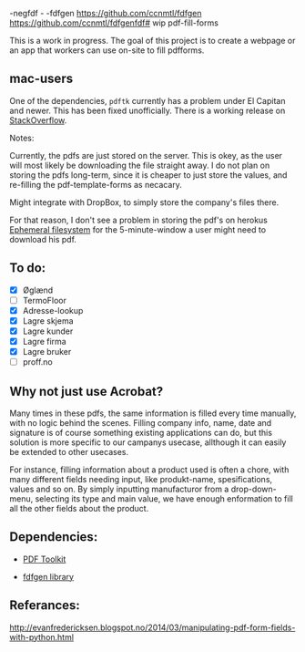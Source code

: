  -negfdf - -fdfgen
https://github.com/ccnmtl/fdfgen
https://github.com/ccnmtl/fdfgenfdf# wip pdf-fill-forms

This is a work in progress. The goal of this project is to create a webpage or an app that workers can use on-site to fill pdfforms.

## mac-users

One of the dependencies, `pdftk` currently has a problem under El Capitan and newer. This has been fixed unofficially. There is a working release on [StackOverflow](https://stackoverflow.com/a/33248310/3493586).

Notes:

Currently, the pdfs are just stored on the server. This is okey, as the user will most likely be downloading the file straight away. I do not plan on storing the pdfs long-term, since it is cheaper to just store the values, and re-filling the pdf-template-forms as necacary.

Might integrate with DropBox, to simply store the company's files there.

For that reason, I don't see a problem in storing the pdf's on herokus [Ephemeral filesystem](https://devcenter.heroku.com/articles/dynos#ephemeral-filesystem) for the 5-minute-window a user might need to download his pdf.

## To do:

 - [X] Øglænd
 - [ ] TermoFloor
 - [X] Adresse-lookup
 - [X] Lagre skjema
 - [X] Lagre kunder
 - [X] Lagre firma
 - [X] Lagre bruker
 - [ ] proff.no

## Why not just use Acrobat?

Many times in these pdfs, the same information is filled every time manually, with no logic behind the scenes. Filling company info, name, date and signature is of course something existing applications can do, but this solution is more specific to our campanys usecase, allthough it can easily be extended to other usecases.

For instance, filling information about a product used is often a chore, with many different fields needing input, like produkt-name, spesifications, values and so on. By simply inputting manufacturor from a drop-down-menu, selecting its type and main value, we have enough enformation to fill all the other fields about the product.

## Dependencies:

- [PDF Toolkit][pdftk]
- [fdfgen library][8e184bcc]

  [pdftk]: http://www.pdflabs.com/tools/pdftk-server/
  [8e184bcc]: https://github.com/ccnmtl/fdfgen "fdfgen library"

## Referances:

http://evanfredericksen.blogspot.no/2014/03/manipulating-pdf-form-fields-with-python.html
